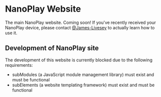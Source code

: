 # NanoPlay Website
The main NanoPlay website. Coming soon! If you've recently received your NanoPlay device, please contact [@James-Livesey](https://github.com/James-Livesey) to actually learn how to use it.

## Development of NanoPlay site
The development of this website is currently blocked due to the following requirements:
* subModules (a JavaScript module management library) must exist and must be functional
* subElements (a website templating framework) must exist and must be functional

